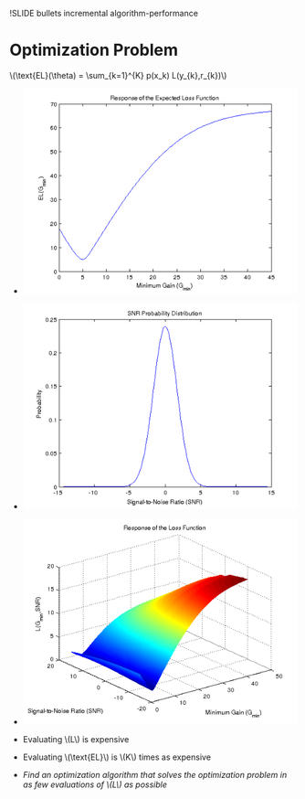 !SLIDE bullets incremental algorithm-performance

<script type="text/javascript">
  $('.algorithm-performance').bind('showoff:show', algorithmPerformanceSetup);
</script>

# Optimization Problem

\\(\text{EL}(\theta) = \sum\_{k=1}^{K} p(x\_k) L(y\_{k},r\_{k})\\)

* ![Expected Loss Function Response](expected-loss-function-response.png)

* ![Probability Distribution](snr-probabilities.png)

* ![Loss Function Response](loss-function-response.png)

* Evaluating \\(L\\) is expensive

* Evaluating \\(\text{EL}\\) is \\(K\\) times as expensive

* _Find an optimization algorithm that solves the optimization problem in as few evaluations of \\(L\\) as possible_
